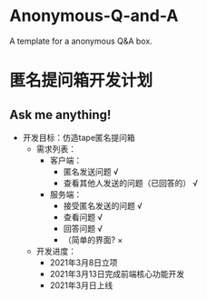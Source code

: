 # Anonymous-Q-and-A
A template for a anonymous Q&amp;A box.
# 匿名提问箱开发计划
## Ask me anything!
* 开发目标：仿造tape匿名提问箱
    * 需求列表：
        * 客户端：
            * 匿名发送问题 √
            * 查看其他人发送的问题（已回答的） √
        * 服务端：
            * 接受匿名发送的问题 √
            * 查看问题 √
            * 回答问题 √
            * （简单的界面? ×
    * 开发进度：
        * 2021年3月8日立项
        * 2021年3月13日完成前端核心功能开发
        * 2021年3月日上线

